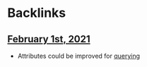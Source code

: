 
# Backlinks
## [February 1st, 2021](<February 1st, 2021.md>)
- Attributes could be improved for [querying](<querying.md>)

